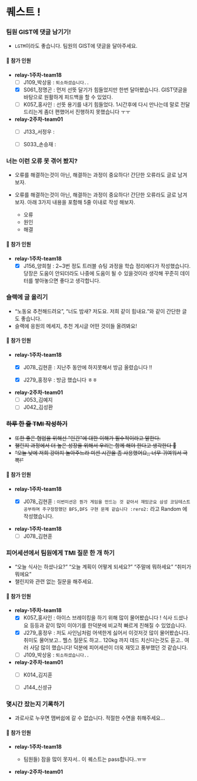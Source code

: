 # 퀘스트 !

### 팀원 GIST에 댓글 남기기!

- `LGTM`이라도 좋습니다. 팀원의 GIST에 댓글을 달아주세요.

#### 👀 참가 인원

- **relay-1주차-team18**
  - [ ] J109_박상웅 : `퇴소하셨습니다..`
  - [x] S061_정명곤 : 먼저 선뜻 달기가 힘들었지만 한번 달아봤습니다. GIST댓글을 바탕으로 원활하게 피드백을 할 수 있었다. 
  - [ ] K057_홍사인 : 선뜻 용기를 내기 힘들었다. 1시간후에 다시 만나는데 말로 전달드리는게 좀더 편했어서 진행하지 못했습니다 ㅜㅜ
- **relay-2주차-team01**
  - [ ] J133_서정우 :
  - [ ] S033_손승재 :


### 너는 이런 오류 못 겪어 봤지?

- 오류를 해결하는것이 아닌, 해결하는 과정이 중요하다! 간단한 오류라도 글로 남겨보자.
- 오류를 해결하는것이 아닌, 해결하는 과정이 중요하다! 간단한 오류라도 글로 남겨보자.
  아래 3가지 내용을 포함해 5줄 이내로 작성 해보자.

  - 오류
  - 원인
  - 해결

#### 👀 참가 인원

- **relay-1주차-team18**
  - [x] J156_양희철 : 2~3번 정도 트러블 슈팅 과정을 학습 정리에다가 작성했습니다. 당장은 도움이 안되더라도 나중에 도움이 될 수 있을것이라 생각해 꾸준히 데이터를 쌓아놓으면 좋다고 생각합니다. 

### 슬랙에 글 올리기

- “노동요 추천해드려요”, “너도 밤새? 저도요. 저희 같이 힘내요.”와 같이 간단한 글도 좋습니다.
- 슬랙에 응원의 메세지, 추천 게시글 어떤 것이들 올려봐요!

#### 👀 참가 인원 
- **relay-1주차-team18**
  - [x] J078_김현훈 : 지난주 동안에 하지못해서 방금 올렸습니다 !!
  - [x] J279_홍정우 : 방금 했습니다 ㅎㅎ


- **relay-2주차-team01**
  - [ ] J053_김예지
  - [ ] J042_김성환

### ~~하루 한 줄 TMI 작성하기~~

- ~~또한 좋은 협업을 위해선 "인간"에 대한 이해가 필수적이라고 말한다.~~
- ~~챌린지 과정에서 더 높은 성장을 위해서 우리는 함께 해야 한다고 생각한다 🤝~~
- ~~“오늘 낮에 저희 강아지 놀아주느라 미션 시간을 좀 사용했어요,, 너무 귀여워서 극뽁!”~~

#### 👀 참가 인원
- **relay-1주차-team18**
  - [x] J078_김현훈 : `이번미션은 뭔가 게임을 만드는 것 같아서 재밌군요 삼성 코딩테스트 공부하며 주구장창했던 BFS,DFS 구현 문제 같습니다 :rero2:` 라고 Random 에 작성했습니다.


- **relay-1주차-team18**
  - [ ] J078\_김현훈

### 피어세션에서 팀원에게 TMI 질문 한 개 하기

- “오늘 식사는 하셨나요?” “오늘 계획이 어떻게 되세요?” “주말에 뭐하세요” “취미가 뭐에요”
- 챌린지와 관련 없는 질문을 해주세요.

#### 👀 참가 인원

- **relay-1주차-team18**
  - [x] K057_홍사인 : 아이스 브레이킹을 하기 위해 많이 물어봤습니다 ! 식사 드셨나요 등등과 같이 많이 이야기를 한덕분에 비교적 빠르게 친해질 수 있었습니다.
  - [x] J279_홍정우 : 저도 사인님처럼 어색한게 싫어서 이것저것 많이 물어봤습니다. 취미도 물어보고.. 헬스 질문도 하고.. 120kg 까지 데드 치신다는것도 듣고.. 여러 사담 많이 했습니다! 덕분에 피어세션이 더욱 재밋고 풍부했던 것 같습니다.
  - [ ] J109_박상웅 : `퇴소하셨습니다..`
 
- **relay-2주차-team01**
  - [ ] K014_김지훈
  - [ ] J144_신셩규


### 몇시간 잤는지 기록하기

- 과로사로 누우면 맴버쉽에 갈 수 없습니다. 적절한 수면을 취해주세요...

#### 👀 참가 인원

- **relay-1주차-team18**
  - 팀원들) 잠을 많이 못자서.. 이 퀘스트는 pass합니다..ㅠㅠ
 
- **relay-2주차-team01**

